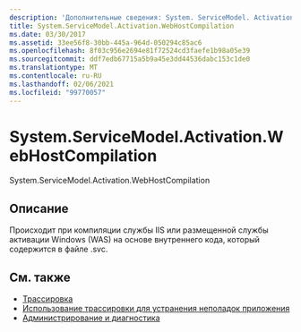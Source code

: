 ```yaml
---
description: 'Дополнительные сведения: System. ServiceModel. Activation. Вебхосткомпилатион'
title: System.ServiceModel.Activation.WebHostCompilation
ms.date: 03/30/2017
ms.assetid: 33ee56f8-30bb-445a-964d-050294c85ac6
ms.openlocfilehash: 8f03c956e2694e81f72524cd3faefe1b98a05e39
ms.sourcegitcommit: ddf7edb67715a5b9a45e3dd44536dabc153c1de0
ms.translationtype: MT
ms.contentlocale: ru-RU
ms.lasthandoff: 02/06/2021
ms.locfileid: "99770057"
---
```

# <a name="systemservicemodelactivationwebhostcompilation"></a>System.ServiceModel.Activation.WebHostCompilation

System.ServiceModel.Activation.WebHostCompilation  
  
## <a name="description"></a>Описание  

 Происходит при компиляции службы IIS или размещенной службы активации Windows (WAS) на основе внутреннего кода, который содержится в файле .svc.  
  
## <a name="see-also"></a>См. также

- [Трассировка](index.md)
- [Использование трассировки для устранения неполадок приложения](using-tracing-to-troubleshoot-your-application.md)
- [Администрирование и диагностика](../index.md)
